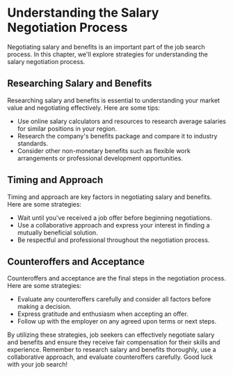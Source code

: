 Understanding the Salary Negotiation Process
=========================================================================================

Negotiating salary and benefits is an important part of the job search process. In this chapter, we'll explore strategies for understanding the salary negotiation process.

Researching Salary and Benefits
-------------------------------

Researching salary and benefits is essential to understanding your market value and negotiating effectively. Here are some tips:

* Use online salary calculators and resources to research average salaries for similar positions in your region.
* Research the company's benefits package and compare it to industry standards.
* Consider other non-monetary benefits such as flexible work arrangements or professional development opportunities.

Timing and Approach
-------------------

Timing and approach are key factors in negotiating salary and benefits. Here are some strategies:

* Wait until you've received a job offer before beginning negotiations.
* Use a collaborative approach and express your interest in finding a mutually beneficial solution.
* Be respectful and professional throughout the negotiation process.

Counteroffers and Acceptance
----------------------------

Counteroffers and acceptance are the final steps in the negotiation process. Here are some strategies:

* Evaluate any counteroffers carefully and consider all factors before making a decision.
* Express gratitude and enthusiasm when accepting an offer.
* Follow up with the employer on any agreed upon terms or next steps.

By utilizing these strategies, job seekers can effectively negotiate salary and benefits and ensure they receive fair compensation for their skills and experience. Remember to research salary and benefits thoroughly, use a collaborative approach, and evaluate counteroffers carefully. Good luck with your job search!

